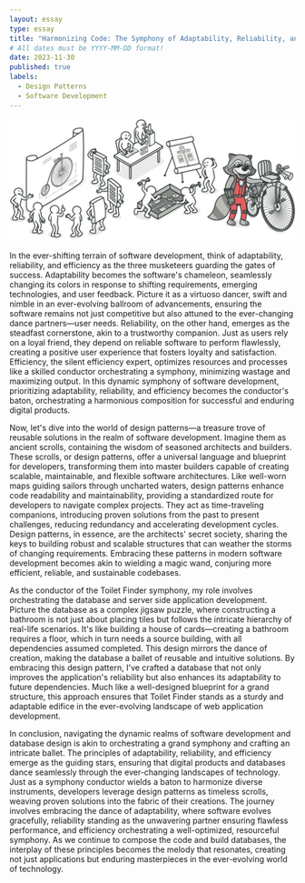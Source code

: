 ```yaml
---
layout: essay
type: essay
title: "Harmonizing Code: The Symphony of Adaptability, Reliability, and Efficiency in Software Development"
# All dates must be YYYY-MM-DD format!
date: 2023-11-30
published: true
labels:
  - Design Patterns
  - Software Development
---
```

<img class="rounded float-start pe-4" src="../img/design_patterns/design_patterns.png">  

In the ever-shifting terrain of software development, think of adaptability, reliability, and efficiency as the three musketeers guarding the gates of success. Adaptability becomes the software's chameleon, seamlessly changing its colors in response to shifting requirements, emerging technologies, and user feedback. Picture it as a virtuoso dancer, swift and nimble in an ever-evolving ballroom of advancements, ensuring the software remains not just competitive but also attuned to the ever-changing dance partners—user needs. Reliability, on the other hand, emerges as the steadfast cornerstone, akin to a trustworthy companion. Just as users rely on a loyal friend, they depend on reliable software to perform flawlessly, creating a positive user experience that fosters loyalty and satisfaction. Efficiency, the silent efficiency expert, optimizes resources and processes like a skilled conductor orchestrating a symphony, minimizing wastage and maximizing output. In this dynamic symphony of software development, prioritizing adaptability, reliability, and efficiency becomes the conductor's baton, orchestrating a harmonious composition for successful and enduring digital products.
 
Now, let's dive into the world of design patterns—a treasure trove of reusable solutions in the realm of software development. Imagine them as ancient scrolls, containing the wisdom of seasoned architects and builders. These scrolls, or design patterns, offer a universal language and blueprint for developers, transforming them into master builders capable of creating scalable, maintainable, and flexible software architectures. Like well-worn maps guiding sailors through uncharted waters, design patterns enhance code readability and maintainability, providing a standardized route for developers to navigate complex projects. They act as time-traveling companions, introducing proven solutions from the past to present challenges, reducing redundancy and accelerating development cycles. Design patterns, in essence, are the architects' secret society, sharing the keys to building robust and scalable structures that can weather the storms of changing requirements. Embracing these patterns in modern software development becomes akin to wielding a magic wand, conjuring more efficient, reliable, and sustainable codebases.

As the conductor of the Toilet Finder symphony, my role involves orchestrating the database and server side application development. Picture the database as a complex jigsaw puzzle, where constructing a bathroom is not just about placing tiles but follows the intricate hierarchy of real-life scenarios. It's like building a house of cards—creating a bathroom requires a floor, which in turn needs a source building, with all dependencies assumed completed. This design mirrors the dance of creation, making the database a ballet of reusable and intuitive solutions. By embracing this design pattern, I've crafted a database that not only improves the application's reliability but also enhances its adaptability to future dependencies. Much like a well-designed blueprint for a grand structure, this approach ensures that Toilet Finder stands as a sturdy and adaptable edifice in the ever-evolving landscape of web application development.

In conclusion, navigating the dynamic realms of software development and database design is akin to orchestrating a grand symphony and crafting an intricate ballet. The principles of adaptability, reliability, and efficiency emerge as the guiding stars, ensuring that digital products and databases dance seamlessly through the ever-changing landscapes of technology. Just as a symphony conductor wields a baton to harmonize diverse instruments, developers leverage design patterns as timeless scrolls, weaving proven solutions into the fabric of their creations. The journey involves embracing the dance of adaptability, where software evolves gracefully, reliability standing as the unwavering partner ensuring flawless performance, and efficiency orchestrating a well-optimized, resourceful symphony. As we continue to compose the code and build databases, the interplay of these principles becomes the melody that resonates, creating not just applications but enduring masterpieces in the ever-evolving world of technology.
